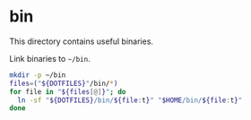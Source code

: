 bin
===

This directory contains useful binaries.

Link binaries to `~/bin`.

```bash
mkdir -p ~/bin
files=("${DOTFILES}"/bin/*)
for file in "${files[@]}"; do
  ln -sf "${DOTFILES}/bin/${file:t}" "$HOME/bin/${file:t}"
done
```
